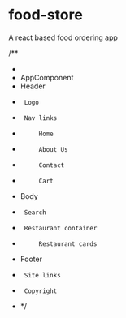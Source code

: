 # food-store

A react based food ordering app

/\*\*

-
- AppComponent
- Header
-      Logo
-      Nav links
-          Home
-          About Us
-          Contact
-          Cart
- Body
-      Search
-      Restaurant container
-          Restaurant cards
- Footer
-      Site links
-      Copyright
- \*/
